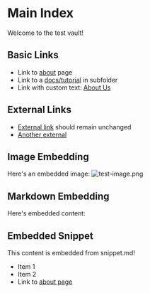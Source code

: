 ---
---

# Main Index

Welcome to the test vault!

## Basic Links

* Link to [about](@/about.md) page
* Link to a [docs/tutorial](@/docs/tutorial.md) in subfolder
* Link with custom text: [About Us](@/about.md)

## External Links

* [External link](https://example.com) should remain unchanged
* [Another external](https://github.com/user/repo)

## Image Embedding

Here's an embedded image:
![test-image.png](/test-image.png)

## Markdown Embedding

Here's embedded content:
## Embedded Snippet

This content is embedded from snippet.md!

* Item 1
* Item 2
* Link to [about page](@/about.md)

